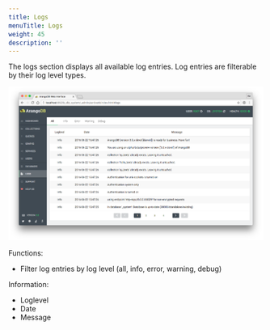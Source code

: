 ```yaml
---
title: Logs
menuTitle: Logs
weight: 45
description: ''
---
```

The logs section displays all available log entries. Log entries are filterable by
their log level types.

![Logs](../../../images/logsView.png)

Functions:

 - Filter log entries by log level (all, info, error, warning, debug)

Information:

 - Loglevel
 - Date
 - Message

